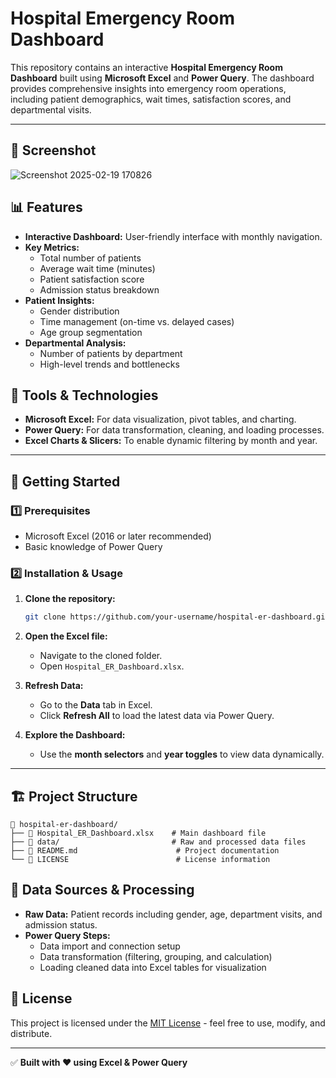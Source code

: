 # Hospital Emergency Room Dashboard

This repository contains an interactive **Hospital Emergency Room Dashboard** built using **Microsoft Excel** and **Power Query**. The dashboard provides comprehensive insights into emergency room operations, including patient demographics, wait times, satisfaction scores, and departmental visits.

---
## 📸 Screenshot
![Screenshot 2025-02-19 170826](https://github.com/user-attachments/assets/3409c54e-5c34-4780-bbc7-dfcbd26f7cd1)


## 📊 **Features**

- **Interactive Dashboard:** User-friendly interface with monthly navigation.
- **Key Metrics:**
  - Total number of patients
  - Average wait time (minutes)
  - Patient satisfaction score
  - Admission status breakdown
- **Patient Insights:**
  - Gender distribution
  - Time management (on-time vs. delayed cases)
  - Age group segmentation
- **Departmental Analysis:**
  - Number of patients by department
  - High-level trends and bottlenecks


## 🔧 **Tools & Technologies**

- **Microsoft Excel:** For data visualization, pivot tables, and charting.
- **Power Query:** For data transformation, cleaning, and loading processes.
- **Excel Charts & Slicers:** To enable dynamic filtering by month and year.

---

## 🚀 **Getting Started**

### 1️⃣ **Prerequisites**
- Microsoft Excel (2016 or later recommended)
- Basic knowledge of Power Query

### 2️⃣ **Installation & Usage**

1. **Clone the repository:**
   ```bash
   git clone https://github.com/your-username/hospital-er-dashboard.git
   ```

2. **Open the Excel file:**
   - Navigate to the cloned folder.
   - Open `Hospital_ER_Dashboard.xlsx`.

3. **Refresh Data:**
   - Go to the **Data** tab in Excel.
   - Click **Refresh All** to load the latest data via Power Query.

4. **Explore the Dashboard:**
   - Use the **month selectors** and **year toggles** to view data dynamically.

---

## 🏗 **Project Structure**

```
📂 hospital-er-dashboard/
├── 📄 Hospital_ER_Dashboard.xlsx    # Main dashboard file
├── 📁 data/                         # Raw and processed data files
├── 📄 README.md                      # Project documentation
└── 📄 LICENSE                        # License information
```


## 📝 **Data Sources & Processing**

- **Raw Data:** Patient records including gender, age, department visits, and admission status.
- **Power Query Steps:**
  - Data import and connection setup
  - Data transformation (filtering, grouping, and calculation)
  - Loading cleaned data into Excel tables for visualization

## 📄 **License**

This project is licensed under the [MIT License](LICENSE) - feel free to use, modify, and distribute.

---

✅ **Built with ❤️ using Excel & Power Query**

